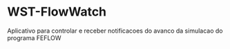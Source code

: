 # WST-FlowWatch
Aplicativo para controlar e receber notificacoes do avanco da simulacao do programa FEFLOW
